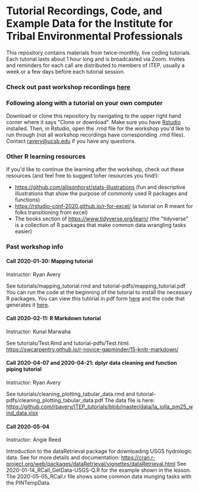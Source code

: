 # Tutorial Recordings, Code, and Example Data for the Institute for Tribal Environmental Professionals
This repository contains materials from twice-monthly, live coding tutorials. Each tutorial lasts about 1 hour long and is broadcasted via Zoom. Invites and reminders for each call are distributed to members of ITEP, usually a week or a few days before each tutorial session.

### Check out past workshop recordings [here](https://mediaspace.nau.edu/channel/R%2BChat%2Bwith%2BAngie%2Band%2BMelinda/156257722)

### Following along with a tutorial on your own computer
Download or clone this repository by navigating to the upper right hand corner where it says "Clone or download". Make sure you have [Rstudio](https://rstudio.com/products/rstudio/download/#download) installed. Then, in Rstudio, open the .rmd file for the workshop you'd like to run through (not all workshop recordings have corresponding .rmd files). Contact ravery@ucsb.edu if you have any questions.

### Other R learning resources
If you'd like to continue the learning after the workshop, check out these resources (and feel free to suggest toher resources you find!):
- https://github.com/allisonhorst/stats-illustrations (fun and descriptive illustrations that show the purpose of commonly used R packages and functions)
- https://rstudio-conf-2020.github.io/r-for-excel/ (a tutorial on R meant for folks transitioning from excel)
- The books section of https://www.tidyverse.org/learn/ (the "tidyverse" is a collection of R packages that make common data wrangling tasks easier)


### Past workshop info
#### Call 2020-01-30: Mapping tutorial
Instructor: Ryan Avery

See tutorials/mapping_tutorial.rmd and tutorial-pdfs/mapping_tutorial.pdf
You can run the code at the beginning of the tutorial to install the necessary R packages. You can view this tutorial in pdf form [here](https://github.com/rbavery/ITEP_R_tutorials/blob/master/mapping_tutorial.pdf) and the code that generates it [here](https://github.com/rbavery/ITEP_R_tutorials/blob/master/mapping_tutorial.rmd).

#### Call 2020-02-11: R Markdown tutorial
Instructor: Kunal Marwaha

See tutorials/Test.Rmd and tutorial-pdfs/Test.html.
https://swcarpentry.github.io/r-novice-gapminder/15-knitr-markdown/

#### Call 2020-04-07 and 2020-04-21: dplyr data cleaning and function piping tutorial
Instructor: Ryan Avery

See tutorials/cleaning_plotting_tabular_data.rmd and tutorial-pdfs/cleaning_plotting_tabular_data.pdf
The data file is here: https://github.com/rbavery/ITEP_tutorials/blob/master/data/la_jolla_pm25_wind_data.xlsx 

#### Call 2020-05-04
Instructor: Angie Reed
 
Introduction to the dataRetrieval package for downloading USGS hydrologic data. See for more details and documentation: https://cran.r-project.org/web/packages/dataRetrieval/vignettes/dataRetrieval.html
See 2020-01-14_RCall_GetData-USGS-Q.R for the example shown in the lesson. The 2020-05-05_RCall.r file shows some common data munging tasks with the PINTempData.



